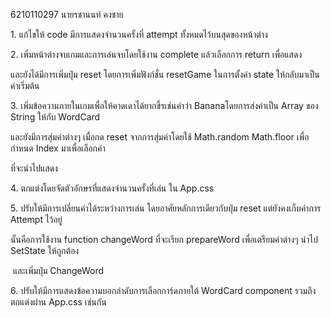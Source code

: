 6210110297 นายรชานนท์ คงชาย

1\. แก้ไขให้ code มีการแสดงจำนวนครั้งที่ attempt ทั้งหมดไว้บนสุดของหน้าต่าง

2\. เพิ่มหน้าต่างจบเกมและการเล่นจบโดยใช้งาน complete แล้วเลือกการ return เพื่อแสดง 

และยังได้มีการเพิ่มปุ่ม reset โดยการเพิ่มฟังก์ชั่น resetGame ในการตั้งค่า state ให้กลับมาเป็นค่าเริ่มต้น

3\. เพิ่มข้อความภายในเกมเพื่อให้คาดเดาได้ยากขึ้รเช่นคำว่า Bananaโดยการส่งค่าเป็น Array ของ String ให้กับ WordCard

และยังมีการสุ่มคำต่างๆ เมื่อกด reset จากการสุ่มค่าโดยใช้ Math.random Math.floor เพื่อกำหนด Index มาเพื่อเลือกคำ

ที่จะนำไปแสดง

4\. ตกแต่งโดยจัดตัวอักษรที่แสดงจำนวนครั้งที่เล่น ใน App.css

5\. ปรับให้มีการเปลี่ยนคำได้ระหว่างการเล่น โดยอาศัยหลักการเดียวกับปุ่ม reset แต่ยังคงเก็บค่าการ Attempt ไว้อยู่ 

นั้นคือการใช้งาน function changeWord ที่จะเรียก prepareWord เพื่อเตรียมค่าต่างๆ นำไป SetState ให้ถูกต้อง

 และเพิ่มปุ่ม ChangeWord

6\. ปรับให้มีการแสดงข้อความบอกลำดับการเลือกการ์ดภายใต้ WordCard component รวมถึงตกแต่งผ่าน App.css เช่นกัน
